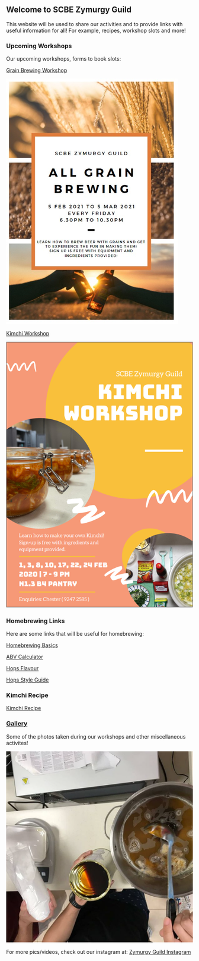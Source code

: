 ## Welcome to SCBE Zymurgy Guild

This website will be used to share our activities and to provide links with useful information for all! For example, recipes, workshop slots and more!

### Upcoming Workshops

Our upcoming workshops, forms to book slots:

[Grain Brewing Workshop](https://docs.google.com/forms/u/3/d/1Pq_KYxDHdj88AYLXk0EiNHAEVeR8UhyBzzLXCcG5EeE/edit?usp=drive_web)

![GrainPoster](Pictures/Poster2.jpg)

[Kimchi Workshop](https://docs.google.com/forms/d/1ehEDhXZ_MCmW4Hj1SbC6YjwJzDdk3ACql4FHFOljRyg/edit)

![KimchiPoster](Pictures/Poster1.png)

### Homebrewing Links

Here are some links that will be useful for homebrewing:

[Homebrewing Basics](http://www.howtobrew.com/)

[ABV Calculator](https://www.vinolab.hr/calculator/gravity-density-sugar-conversions-en19)

[Hops Flavour](https://byo.com/resource/hops/)

[Hops Style Guide](http://www.hopslist.com/style-guide/)


### Kimchi Recipe

[Kimchi Recipe](https://www.koreanbapsang.com/baechu-kimchi-napa-cabbage-kimchi/)

### [Gallery](./Gallery.html)

Some of the photos taken during our workshops and other miscellaneous activites!

![Pic1](pic1.png)

For more pics/videos, check out our instagram at: [Zymurgy Guild Instagram](https://www.instagram.com/scbe_zymurgyguild/)

